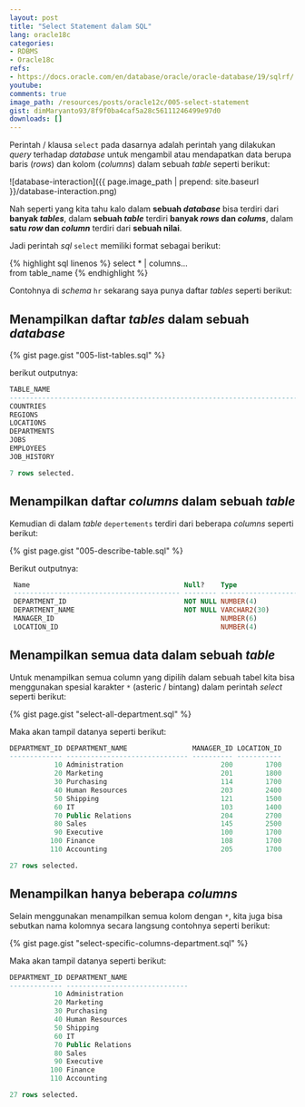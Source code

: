 ```yaml
---
layout: post
title: "Select Statement dalam SQL"
lang: oracle18c
categories:
- RDBMS
- Oracle18c
refs: 
- https://docs.oracle.com/en/database/oracle/oracle-database/19/sqlrf/
youtube: 
comments: true
image_path: /resources/posts/oracle12c/005-select-statement
gist: dimMaryanto93/8f9f0ba4caf5a28c56111246499e97d0
downloads: []
---
```


Perintah / klausa `select` pada dasarnya adalah perintah yang dilakukan _query_ terhadap _database_ untuk mengambil atau mendapatkan data berupa baris (_rows_) dan kolom (_columns_) dalam sebuah _table_ seperti berikut:

![database-interaction]({{ page.image_path | prepend: site.baseurl }}/database-interaction.png)

Nah seperti yang kita tahu kalo dalam **sebuah _database_** bisa terdiri dari **banyak _tables_**, dalam **sebuah _table_** terdiri **banyak _rows_ dan _colums_**, dalam **satu _row_ dan _column_** terdiri dari **sebuah nilai**.

Jadi perintah _sql_ `select` memiliki format sebagai berikut:

{% highlight sql linenos %}
select 
     * | columns...  
from 
    table_name 
{% endhighlight %}

Contohnya di _schema_ `hr` sekarang saya punya daftar _tables_ seperti berikut:

## Menampilkan daftar _tables_ dalam sebuah _database_

{% gist page.gist "005-list-tables.sql" %}

berikut outputnya:

```sql
TABLE_NAME
--------------------------------------------------------------------------------
COUNTRIES
REGIONS
LOCATIONS
DEPARTMENTS
JOBS
EMPLOYEES
JOB_HISTORY

7 rows selected.
```

## Menampilkan daftar _columns_ dalam sebuah _table_
Kemudian di dalam _table_ `depertements` terdiri dari beberapa _columns_ seperti berikut:

{% gist page.gist "005-describe-table.sql" %}

Berikut outputnya: 

```sql
 Name                                      Null?    Type
 ----------------------------------------- -------- ----------------------------
 DEPARTMENT_ID                             NOT NULL NUMBER(4)
 DEPARTMENT_NAME                           NOT NULL VARCHAR2(30)
 MANAGER_ID                                         NUMBER(6)
 LOCATION_ID                                        NUMBER(4)
```

## Menampilkan semua data dalam sebuah _table_

Untuk menampilkan semua column yang dipilih dalam sebuah tabel kita bisa menggunakan spesial karakter `*` (asteric / bintang) dalam perintah _select_ seperti berikut:

{% gist page.gist "select-all-department.sql" %}

Maka akan tampil datanya seperti berikut:

```sql
DEPARTMENT_ID DEPARTMENT_NAME                MANAGER_ID LOCATION_ID
------------- ------------------------------ ---------- -----------
           10 Administration                        200        1700
           20 Marketing                             201        1800
           30 Purchasing                            114        1700
           40 Human Resources                       203        2400
           50 Shipping                              121        1500
           60 IT                                    103        1400
           70 Public Relations                      204        2700
           80 Sales                                 145        2500
           90 Executive                             100        1700
          100 Finance                               108        1700
          110 Accounting                            205        1700

27 rows selected.
```

## Menampilkan hanya beberapa _columns_

Selain menggunakan menampilkan semua kolom dengan `*`, kita juga bisa sebutkan nama kolomnya secara langsung contohnya seperti berikut:

{% gist page.gist "select-specific-columns-department.sql" %}

Maka akan tampil datanya seperti berikut:

```sql
DEPARTMENT_ID DEPARTMENT_NAME
------------- ------------------------------
           10 Administration
           20 Marketing
           30 Purchasing
           40 Human Resources
           50 Shipping
           60 IT
           70 Public Relations
           80 Sales
           90 Executive
          100 Finance
          110 Accounting

27 rows selected.
```